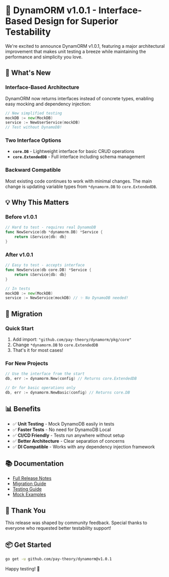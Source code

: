 # 🎉 DynamORM v1.0.1 - Interface-Based Design for Superior Testability

We're excited to announce DynamORM v1.0.1, featuring a major architectural improvement that makes unit testing a breeze while maintaining the performance and simplicity you love.

## 🚀 What's New

### Interface-Based Architecture
DynamORM now returns interfaces instead of concrete types, enabling easy mocking and dependency injection:

```go
// New simplified testing
mockDB := new(MockDB)
service := NewUserService(mockDB)
// Test without DynamoDB!
```

### Two Interface Options
- **`core.DB`** - Lightweight interface for basic CRUD operations
- **`core.ExtendedDB`** - Full interface including schema management

### Backward Compatible
Most existing code continues to work with minimal changes. The main change is updating variable types from `*dynamorm.DB` to `core.ExtendedDB`.

## 💡 Why This Matters

### Before v1.0.1
```go
// Hard to test - requires real DynamoDB
func NewService(db *dynamorm.DB) *Service {
    return &Service{db: db}
}
```

### After v1.0.1
```go
// Easy to test - accepts interface
func NewService(db core.DB) *Service {
    return &Service{db: db}
}

// In tests
mockDB := new(MockDB)
service := NewService(mockDB) // ✨ No DynamoDB needed!
```

## 🔄 Migration

### Quick Start
1. Add import: `"github.com/pay-theory/dynamorm/pkg/core"`
2. Change `*dynamorm.DB` to `core.ExtendedDB`
3. That's it for most cases!

### For New Projects
```go
// Use the interface from the start
db, err := dynamorm.New(config) // Returns core.ExtendedDB

// Or for basic operations only
db, err := dynamorm.NewBasic(config) // Returns core.DB
```

## 📊 Benefits

- ✅ **Unit Testing** - Mock DynamoDB easily in tests
- ✅ **Faster Tests** - No need for DynamoDB Local
- ✅ **CI/CD Friendly** - Tests run anywhere without setup
- ✅ **Better Architecture** - Clear separation of concerns
- ✅ **DI Compatible** - Works with any dependency injection framework

## 📚 Documentation

- [Full Release Notes](v1.0.1-interface-improvements.md)
- [Migration Guide](v1.0.1-interface-improvements.md#migration-guide)
- [Testing Guide](../guides/testing.md)
- [Mock Examples](../guides/testing-mock-example.md)

## 🙏 Thank You

This release was shaped by community feedback. Special thanks to everyone who requested better testability support!

## 📦 Get Started

```bash
go get -u github.com/pay-theory/dynamorm@v1.0.1
```

Happy testing! 🧪 